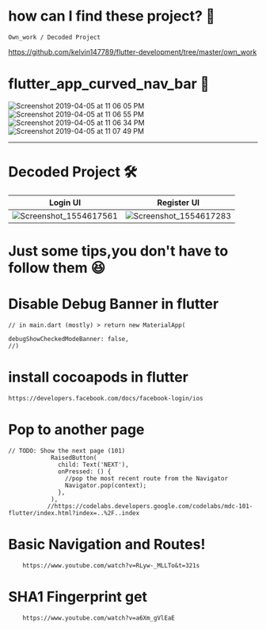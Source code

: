 # how can I find these project? 🤔

    Own_work / Decoded Project
https://github.com/kelvin147789/flutter-development/tree/master/own_work
   


# flutter_app_curved_nav_bar 📶

![Screenshot 2019-04-05 at 11 06 05 PM](https://user-images.githubusercontent.com/38970774/55637476-b82ce780-57f7-11e9-8928-4aa221adff26.png)
![Screenshot 2019-04-05 at 11 06 55 PM](https://user-images.githubusercontent.com/38970774/55637478-b9f6ab00-57f7-11e9-9ef2-1041d42e0b1d.png)
![Screenshot 2019-04-05 at 11 06 34 PM](https://user-images.githubusercontent.com/38970774/55637480-bbc06e80-57f7-11e9-80f1-1ca1c69cb767.png)
![Screenshot 2019-04-05 at 11 07 49 PM](https://user-images.githubusercontent.com/38970774/55637486-bebb5f00-57f7-11e9-8409-7ac8f45e5677.png)

------------------------------


# Decoded Project 🛠️

Login UI     |  Register UI
:-------------------------:|:-------------------------:
![Screenshot_1554617561](https://user-images.githubusercontent.com/38970774/55679524-7ad37180-593f-11e9-95ac-f40347ff84ef.png)  |![Screenshot_1554617283](https://user-images.githubusercontent.com/38970774/55679461-9be79280-593e-11e9-86d9-43f3c6c49f22.png)
























#  Just some tips,you don't have to follow them 😆


# Disable Debug Banner in flutter

    // in main.dart (mostly) > return new MaterialApp(
  
    debugShowCheckedModeBanner: false,
    //)
  
  
# install cocoapods in flutter
    https://developers.facebook.com/docs/facebook-login/ios
  
  
# Pop to another page

    // TODO: Show the next page (101) 
                RaisedButton(
                  child: Text('NEXT'),
                  onPressed: () {
                    //pop the most recent route from the Navigator
                    Navigator.pop(context);
                  },
                ),
               //https://codelabs.developers.google.com/codelabs/mdc-101-flutter/index.html?index=..%2F..index
                
             
#  Basic Navigation and Routes!

        https://www.youtube.com/watch?v=RLyw-_MLLTo&t=321s
        
# SHA1 Fingerprint get

        https://www.youtube.com/watch?v=a6Xm_gVlEaE
